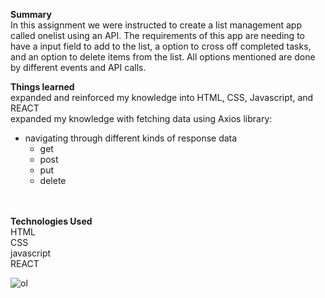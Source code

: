  <strong>Summary</strong><br/>
In this assignment we were instructed to create a list management app called onelist using an API. The requirements of this app are needing to have a input field to add to the list, a option to cross off completed tasks, and an option to delete items from the list. All options mentioned are done by different events and API calls. 

<strong>Things learned</strong><br/>
expanded and reinforced my knowledge into HTML, CSS, Javascript, and REACT<br/>
expanded my knowledge with fetching data using Axios library:<br/>
 - navigating through different kinds of response data<br/>
    - get<br/>
    - post<br/>
    - put<br/>
    - delete<br/>

  

<br/> 
<br/>
<strong>Technologies Used</strong><br/>
HTML<br/>
CSS<br/>
javascript<br/>
REACT<br/>


![ol](https://user-images.githubusercontent.com/44300521/49702208-ccebcc80-fbc3-11e8-9f84-d9d3e8ce1ec0.gif)
